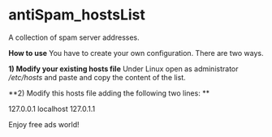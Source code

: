 # antiSpam_hostsList
A collection of spam  server addresses.

**How to use**
You have to create your own configuration. There are two ways.

**1) Modify your existing hosts file**
Under Linux open as administrator */etc/hosts* and paste and copy the content of the list.

**2) Modify this hosts file adding the following two lines: **

127.0.0.1       localhost
127.0.1.1       <your computer name>


Enjoy free ads world! 

